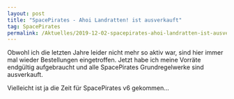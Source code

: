 ```yaml
---
layout: post
title: "SpacePirates - Ahoi Landratten! ist ausverkauft"
tag: SpacePirates
permalink: /Aktuelles/2019-12-02-spacepirates-ahoi-landratten-ist-ausverkauft
---
```


Obwohl ich die letzten Jahre leider nicht mehr so aktiv war, sind hier immer mal wieder Bestellungen eingetroffen. Jetzt habe ich meine Vorräte endgültig aufgebraucht und alle SpacePirates Grundregelwerke sind ausverkauft.

Vielleicht ist ja die Zeit für SpacePirates v6 gekommen...


